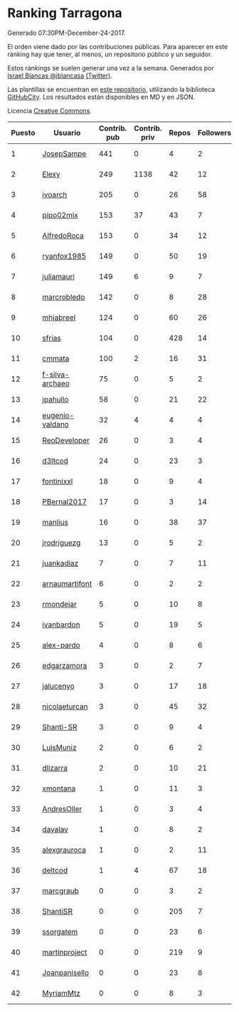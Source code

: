 # Ranking Tarragona

Generado 07:30PM-December-24-2017.

El orden viene dado por las contribuciones públicas. Para aparecer en este ránking hay que tener, al menos, un repositorio público y un seguidor.

Estos ránkings se suelen generar una vez a la semana. Generados por [Israel Blancas @iblancasa](https://github.com/iblancasa/) [(Twitter)](https://twitter.com/iblancasa).

Las plantillas se encuentran en [este repositorio](https://github.com/iblancasa/GH-Spanish-Ranking), utilizando la biblioteca [GitHubCity](https://github.com/iblancasa/GitHubCity). Los resultados están disponibles en MD y en JSON.

Licencia [Creative Commons](https://creativecommons.org/licenses/by/4.0/).

| Puesto   |  Usuario  | Contrib. pub | Contrib. priv |Repos| Followers | Desde |  Avatar  |
|----------|-----------|--------------|---------------|-----|-----------|-------|----------|
|1|[JosepSampe](https://github.com/JosepSampe)|441|0|4|2|2015-01-08|![JosepSampe](https://avatars0.githubusercontent.com/u/10448186)|
|2|[Elexy](https://github.com/Elexy)|249|1138|42|12|2010-10-14|![Elexy](https://avatars2.githubusercontent.com/u/439063)|
|3|[ivoarch](https://github.com/ivoarch)|205|0|26|58|2011-03-18|![ivoarch](https://avatars3.githubusercontent.com/u/677124)|
|4|[pipo02mix](https://github.com/pipo02mix)|153|37|43|7|2011-07-03|![pipo02mix](https://avatars2.githubusercontent.com/u/892157)|
|5|[AlfredoRoca](https://github.com/AlfredoRoca)|153|0|34|12|2014-08-15|![AlfredoRoca](https://avatars2.githubusercontent.com/u/8455554)|
|6|[ryanfox1985](https://github.com/ryanfox1985)|149|0|50|19|2011-10-26|![ryanfox1985](https://avatars2.githubusercontent.com/u/1152728)|
|7|[juliamauri](https://github.com/juliamauri)|149|6|9|7|2013-11-28|![juliamauri](https://avatars0.githubusercontent.com/u/6062402)|
|8|[marcrobledo](https://github.com/marcrobledo)|142|0|8|28|2015-09-19|![marcrobledo](https://avatars0.githubusercontent.com/u/14358263)|
|9|[mhjabreel](https://github.com/mhjabreel)|124|0|60|26|2014-10-08|![mhjabreel](https://avatars1.githubusercontent.com/u/9088025)|
|10|[sfrias](https://github.com/sfrias)|104|0|428|14|2012-05-06|![sfrias](https://avatars2.githubusercontent.com/u/1711545)|
|11|[cmmata](https://github.com/cmmata)|100|2|16|31|2013-04-22|![cmmata](https://avatars1.githubusercontent.com/u/4223148)|
|12|[f-silva-archaeo](https://github.com/f-silva-archaeo)|75|0|5|2|2016-05-04|![f-silva-archaeo](https://avatars3.githubusercontent.com/u/19189330)|
|13|[jpahullo](https://github.com/jpahullo)|58|0|21|22|2012-07-26|![jpahullo](https://avatars3.githubusercontent.com/u/2048296)|
|14|[eugenio-valdano](https://github.com/eugenio-valdano)|32|4|4|4|2014-03-12|![eugenio-valdano](https://avatars2.githubusercontent.com/u/6929185)|
|15|[ReoDeveloper](https://github.com/ReoDeveloper)|26|0|3|4|2013-01-20|![ReoDeveloper](https://avatars2.githubusercontent.com/u/3322211)|
|16|[d3ltcod](https://github.com/d3ltcod)|24|0|23|3|2017-12-11|![d3ltcod](https://avatars1.githubusercontent.com/u/34439264)|
|17|[fontinixxl](https://github.com/fontinixxl)|18|0|9|4|2013-07-24|![fontinixxl](https://avatars0.githubusercontent.com/u/5080665)|
|18|[PBernal2017](https://github.com/PBernal2017)|17|0|3|14|2017-02-23|![PBernal2017](https://avatars0.githubusercontent.com/u/25979373)|
|19|[manlius](https://github.com/manlius)|16|0|38|37|2013-11-18|![manlius](https://avatars1.githubusercontent.com/u/5968066)|
|20|[jrodriguezg](https://github.com/jrodriguezg)|13|0|5|2|2013-02-05|![jrodriguezg](https://avatars1.githubusercontent.com/u/3486118)|
|21|[juankadiaz](https://github.com/juankadiaz)|7|0|7|11|2013-10-04|![juankadiaz](https://avatars2.githubusercontent.com/u/5609996)|
|22|[arnaumartifont](https://github.com/arnaumartifont)|6|0|2|2|2014-11-07|![arnaumartifont](https://avatars1.githubusercontent.com/u/9613200)|
|23|[rmondejar](https://github.com/rmondejar)|5|0|10|8|2008-06-20|![rmondejar](https://avatars1.githubusercontent.com/u/14419)|
|24|[ivanbardon](https://github.com/ivanbardon)|5|0|19|5|2013-10-30|![ivanbardon](https://avatars3.githubusercontent.com/u/5808889)|
|25|[alex-pardo](https://github.com/alex-pardo)|4|0|8|6|2012-09-19|![alex-pardo](https://avatars0.githubusercontent.com/u/2378470)|
|26|[edgarzamora](https://github.com/edgarzamora)|3|0|2|7|2013-05-02|![edgarzamora](https://avatars3.githubusercontent.com/u/4320475)|
|27|[jalucenyo](https://github.com/jalucenyo)|3|0|17|18|2012-04-06|![jalucenyo](https://avatars1.githubusercontent.com/u/1618926)|
|28|[nicolaeturcan](https://github.com/nicolaeturcan)|3|0|45|32|2014-04-10|![nicolaeturcan](https://avatars3.githubusercontent.com/u/7248811)|
|29|[Shanti-SR](https://github.com/Shanti-SR)|3|0|9|4|2014-11-12|![Shanti-SR](https://avatars0.githubusercontent.com/u/9694646)|
|30|[LuisMuniz](https://github.com/LuisMuniz)|2|0|6|2|2014-07-18|![LuisMuniz](https://avatars0.githubusercontent.com/u/8201284)|
|31|[dlizarra](https://github.com/dlizarra)|2|0|10|21|2015-04-12|![dlizarra](https://avatars2.githubusercontent.com/u/11906353)|
|32|[xmontana](https://github.com/xmontana)|1|0|11|3|2011-03-04|![xmontana](https://avatars2.githubusercontent.com/u/650776)|
|33|[AndresOller](https://github.com/AndresOller)|1|0|3|4|2013-07-06|![AndresOller](https://avatars1.githubusercontent.com/u/4953625)|
|34|[dayalav](https://github.com/dayalav)|1|0|8|2|2013-06-10|![dayalav](https://avatars2.githubusercontent.com/u/4660940)|
|35|[alexgrauroca](https://github.com/alexgrauroca)|1|0|2|11|2013-07-31|![alexgrauroca](https://avatars3.githubusercontent.com/u/5131860)|
|36|[deltcod](https://github.com/deltcod)|1|4|67|18|2015-09-22|![deltcod](https://avatars1.githubusercontent.com/u/14791993)|
|37|[marcgraub](https://github.com/marcgraub)|0|0|3|2|2012-10-02|![marcgraub](https://avatars3.githubusercontent.com/u/2468006)|
|38|[ShantiSR](https://github.com/ShantiSR)|0|0|205|7|2013-01-16|![ShantiSR](https://avatars3.githubusercontent.com/u/3288528)|
|39|[ssorgatem](https://github.com/ssorgatem)|0|0|23|6|2009-07-23|![ssorgatem](https://avatars2.githubusercontent.com/u/108138)|
|40|[martinproject](https://github.com/martinproject)|0|0|219|9|2008-06-13|![martinproject](https://avatars0.githubusercontent.com/u/13601)|
|41|[Joanpanisello](https://github.com/Joanpanisello)|0|0|23|8|2013-09-20|![Joanpanisello](https://avatars1.githubusercontent.com/u/5502417)|
|42|[MyriamMtz](https://github.com/MyriamMtz)|0|0|8|3|2013-11-25|![MyriamMtz](https://avatars3.githubusercontent.com/u/6032560)|
